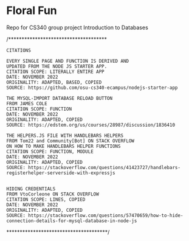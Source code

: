 # Floral Fun 
Repo for CS340 group project Introduction to Databases

/*************************************

    CITATIONS
    
    EVERY SINGLE PAGE AND FUNCTION IS DERIVED AND
    UPDATED FROM THE NODE JS STARTER APP.
    CITATION SCOPE: LITERALLY ENTIRE APP
    DATE: NOVEMBER 2022
    ORIGINALITY: ADAPTED, BASED, COPIED
    SOURCE: https://github.com/osu-cs340-ecampus/nodejs-starter-app
    
    THE MYSQL-IMPORT DATABASE RELOAD BUTTON
    FROM JAMES COLE
    CITATION SCOPE: FUNCTION
    DATE: NOVEMBER 2022
    ORIGINALITY: ADAPTED, COPIED
    SOURCE: https://edstem.org/us/courses/28987/discussion/1836410
    
    THE HELPERS.JS FILE WITH HANDLEBARS HELPERS
    FROM Tom22 and Community[Bot] ON STACK OVERFLOW
    ON HOW TO MAKE HANDLEBARS HELPER FUNCTIONS
    CITATION SCOPE: FUNCTION, MODULE
    DATE: NOVEMBER 2022
    ORIGINALITY: ADAPTED, COPIED
    SOURCE: https://stackoverflow.com/questions/41423727/handlebars-registerhelper-serverside-with-expressjs
    
    
    HIDING CREDENTIALS
    FROM VtoCorleone ON STACK OVERFLOW
    CITATION SCOPE: LINES, COPIED
    DATE: NOVEMBER 2022
    ORIGINALITY: ADAPTED, COPIED
    SOURCE: https://stackoverflow.com/questions/57470659/how-to-hide-connection-details-for-mysql-database-in-node-js
    
**************************************/

